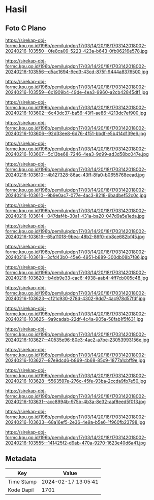 # Hasil

## Foto C Plano

https://sirekap-obj-formc.kpu.go.id/196b/pemilu/pdpr/17/03/14/20/18/1703142018002-20240216-103550--0fe8ca09-5223-423a-b643-0fb06216e578.jpg

https://sirekap-obj-formc.kpu.go.id/196b/pemilu/pdpr/17/03/14/20/18/1703142018002-20240216-103556--d5ac1694-6ed3-43cd-875f-9444a8376500.jpg

https://sirekap-obj-formc.kpu.go.id/196b/pemilu/pdpr/17/03/14/20/18/1703142018002-20240216-103559--6c1909b4-49de-4ea3-9960-a2cb42845df1.jpg

https://sirekap-obj-formc.kpu.go.id/196b/pemilu/pdpr/17/03/14/20/18/1703142018002-20240216-103602--6c43dc37-ba56-43f1-ae86-4213dc7ef900.jpg

https://sirekap-obj-formc.kpu.go.id/196b/pemilu/pdpr/17/03/14/20/18/1703142018002-20240216-103606--92d33ee8-6d76-4f51-bbdf-e5b414d139e6.jpg

https://sirekap-obj-formc.kpu.go.id/196b/pemilu/pdpr/17/03/14/20/18/1703142018002-20240216-103607--5c13be68-7246-4ea3-9d99-ad3d58bc047e.jpg

https://sirekap-obj-formc.kpu.go.id/196b/pemilu/pdpr/17/03/14/20/18/1703142018002-20240216-103610--4b127328-86ac-43ff-8fa0-b0655768eead.jpg

https://sirekap-obj-formc.kpu.go.id/196b/pemilu/pdpr/17/03/14/20/18/1703142018002-20240216-103610--9b9e0ac7-077e-4ac3-8218-6badbef52c0c.jpg

https://sirekap-obj-formc.kpu.go.id/196b/pemilu/pdpr/17/03/14/20/18/1703142018002-20240216-103614--047daf4b-30a1-431a-ba20-047d9a5e1eda.jpg

https://sirekap-obj-formc.kpu.go.id/196b/pemilu/pdpr/17/03/14/20/18/1703142018002-20240216-103616--65a11018-9bea-48b2-86f0-db8ce682bf45.jpg

https://sirekap-obj-formc.kpu.go.id/196b/pemilu/pdpr/17/03/14/20/18/1703142018002-20240216-103618--3cfd43b0-45e6-4951-b889-300db08b7f86.jpg

https://sirekap-obj-formc.kpu.go.id/196b/pemilu/pdpr/17/03/14/20/18/1703142018002-20240216-103620--b4db9e33-cac6-4938-aab4-4ff7cb005c48.jpg

https://sirekap-obj-formc.kpu.go.id/196b/pemilu/pdpr/17/03/14/20/18/1703142018002-20240216-103623--cf21c930-278d-4302-9dd7-4ac978d57fdf.jpg

https://sirekap-obj-formc.kpu.go.id/196b/pemilu/pdpr/17/03/14/20/18/1703142018002-20240216-103625--9a9cadab-22df-4c4a-905a-58fab1f5f631.jpg

https://sirekap-obj-formc.kpu.go.id/196b/pemilu/pdpr/17/03/14/20/18/1703142018002-20240216-103627--40535e96-80e3-4ac2-a7be-23053993156e.jpg

https://sirekap-obj-formc.kpu.go.id/196b/pemilu/pdpr/17/03/14/20/18/1703142018002-20240216-103627--87e9dcd6-b869-4b68-85c9-1877a1cbff9e.jpg

https://sirekap-obj-formc.kpu.go.id/196b/pemilu/pdpr/17/03/14/20/18/1703142018002-20240216-103628--5563597e-276c-45fe-93ba-2ccda9fb7e50.jpg

https://sirekap-obj-formc.kpu.go.id/196b/pemilu/pdpr/17/03/14/20/18/1703142018002-20240216-103631--acc8994b-975b-4b3a-8e32-aaf8eed5f013.jpg

https://sirekap-obj-formc.kpu.go.id/196b/pemilu/pdpr/17/03/14/20/18/1703142018002-20240216-103633--68a16ef5-2e36-4e9a-b5e6-1f960fb23798.jpg

https://sirekap-obj-formc.kpu.go.id/196b/pemilu/pdpr/17/03/14/20/18/1703142018002-20240216-103555--141425f2-d9ab-470a-9270-1623e40d6a41.jpg


## Metadata

| Key        | Value               |
| ---------- | ------------------- |
| Time Stamp | 2024-02-17 13:05:41 |
| Kode Dapil | 1701                |



